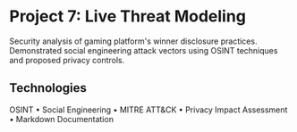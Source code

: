 # Project 7: Live Threat Modeling

Security analysis of gaming platform's winner disclosure practices. Demonstrated social engineering attack vectors using OSINT techniques and proposed privacy controls.

## Technologies

OSINT • Social Engineering • MITRE ATT&CK • Privacy Impact Assessment • Markdown Documentation